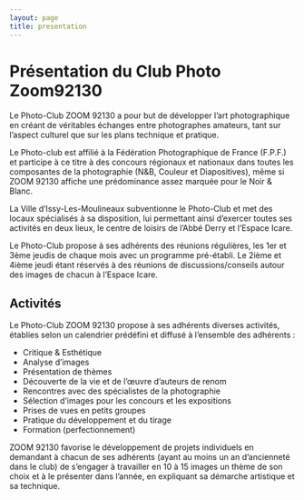 ```yaml
---
layout: page
title: presentation
---
```

# Présentation du Club Photo Zoom92130

Le Photo-Club ZOOM 92130 a pour but de développer l’art photographique en créant de véritables échanges entre
photographes amateurs, tant sur l’aspect culturel que sur les plans technique et pratique.

Le Photo-club est affilié à la Fédération Photographique de France (F.P.F.) et participe à ce titre à des concours
régionaux et nationaux dans toutes les composantes de la photographie (N&B, Couleur et Diapositives),
même si ZOOM 92130 affiche une prédominance assez marquée pour le Noir & Blanc.

La Ville d’Issy-Les-Moulineaux subventionne le Photo-Club et met des locaux spécialisés à sa disposition, lui permettant ainsi
d’exercer toutes ses activités en deux lieux, le centre de loisirs de l’Abbé Derry et l’Espace Icare.

Le Photo-Club propose à ses adhérents des réunions régulières, les 1er et 3ème jeudis de chaque mois avec un programme pré-établi.
Le 2ième et 4ième jeudi étant réservés à des réunions de discussions/conseils autour des images de chacun à l’Espace Icare.

## Activités
Le Photo-Club ZOOM 92130 propose à ses adhérents diverses activités,
établies selon un calendrier prédéfini et diffusé à l’ensemble des adhérents :
- Critique & Esthétique
- Analyse d’images
- Présentation de thèmes
- Découverte de la vie et de l’œuvre d’auteurs de renom
- Rencontres avec des spécialistes de la photographie
- Sélection d’images pour les concours et les expositions
- Prises de vues en petits groupes
- Pratique du développement et du tirage
- Formation (perfectionnement)

ZOOM 92130 favorise le développement de projets individuels en demandant à chacun de ses adhérents
(ayant au moins un an d’ancienneté dans le club) de s’engager à travailler en 10 à 15 images un
thème de son choix et à le présenter dans l’année, en expliquant sa démarche artistique et sa technique.

